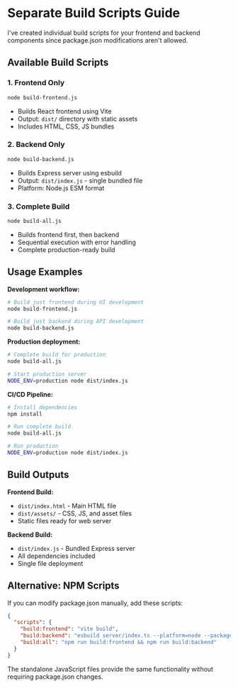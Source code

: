 # Separate Build Scripts Guide

I've created individual build scripts for your frontend and backend components since package.json modifications aren't allowed.

## Available Build Scripts

### 1. Frontend Only
```bash
node build-frontend.js
```
- Builds React frontend using Vite
- Output: `dist/` directory with static assets
- Includes HTML, CSS, JS bundles

### 2. Backend Only
```bash
node build-backend.js
```
- Builds Express server using esbuild
- Output: `dist/index.js` - single bundled file
- Platform: Node.js ESM format

### 3. Complete Build
```bash
node build-all.js
```
- Builds frontend first, then backend
- Sequential execution with error handling
- Complete production-ready build

## Usage Examples

**Development workflow:**
```bash
# Build just frontend during UI development
node build-frontend.js

# Build just backend during API development
node build-backend.js
```

**Production deployment:**
```bash
# Complete build for production
node build-all.js

# Start production server
NODE_ENV=production node dist/index.js
```

**CI/CD Pipeline:**
```bash
# Install dependencies
npm install

# Run complete build
node build-all.js

# Run production
NODE_ENV=production node dist/index.js
```

## Build Outputs

**Frontend Build:**
- `dist/index.html` - Main HTML file
- `dist/assets/` - CSS, JS, and asset files
- Static files ready for web server

**Backend Build:**
- `dist/index.js` - Bundled Express server
- All dependencies included
- Single file deployment

## Alternative: NPM Scripts

If you can modify package.json manually, add these scripts:

```json
{
  "scripts": {
    "build:frontend": "vite build",
    "build:backend": "esbuild server/index.ts --platform=node --packages=external --bundle --format=esm --outdir=dist",
    "build:all": "npm run build:frontend && npm run build:backend"
  }
}
```

The standalone JavaScript files provide the same functionality without requiring package.json changes.